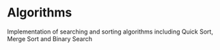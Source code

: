 # Algorithms
Implementation of searching and sorting algorithms including Quick Sort, Merge Sort and Binary Search
